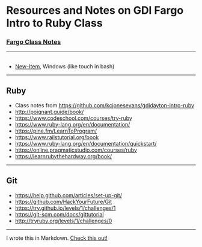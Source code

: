 # Resources and Notes on GDI Fargo Intro to Ruby Class
### [Fargo Class Notes](https://kaileeagray.github.io/ruby_gdi_fargo/)
---
##
+ [New-Item](https://msdn.microsoft.com/en-us/powershell/reference/5.1/microsoft.powershell.management/new-item), Windows (like touch in bash)
---
## Ruby
+ Class notes from https://github.com/kcjonesevans/gdidayton-intro-ruby
+ http://poignant.guide/book/
+ https://www.codeschool.com/courses/try-ruby
+ https://www.ruby-lang.org/en/documentation/
+ https://pine.fm/LearnToProgram/
+ https://www.railstutorial.org/book
+ https://www.ruby-lang.org/en/documentation/quickstart/
+ https://online.pragmaticstudio.com/courses/ruby
+ https://learnrubythehardway.org/book/
---
## Git
+ https://help.github.com/articles/set-up-git/
+ https://github.com/HackYourFuture/Git
+ https://try.github.io/levels/1/challenges/1
+ https://git-scm.com/docs/gittutorial
+ http://tryruby.org/levels/1/challenges/0
---
I wrote this in Markdown. [Check this out!](https://github.com/adam-p/markdown-here/wiki/Markdown-Cheatsheet)
